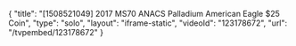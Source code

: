 {
    "title": "[1508521049] 2017 MS70 ANACS Palladium American Eagle $25 Coin",
    "type": "solo",
    "layout": "iframe-static",
    "videoId": "123178672",
    "url": "\/tvpembed\/123178672"
}